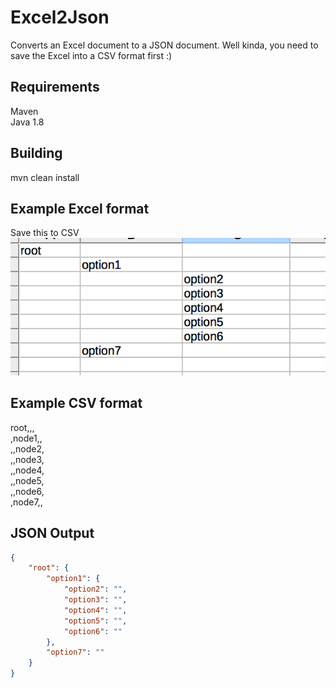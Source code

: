 # Excel2Json
Converts an Excel document to a JSON document. Well kinda, you need to save the Excel into a CSV format first :)

## Requirements
Maven  
Java 1.8  

## Building
mvn clean install

## Example Excel format 
Save this to CSV  
![alt text](https://github.com/akang/Excel2Json/blob/master/excel_image.png)


## Example CSV format
root,,,  
,node1,,  
,,node2,  
,,node3,  
,,node4,  
,,node5,  
,,node6,  
,node7,,  

## JSON Output
```json
{
	"root": {
		"option1": {
			"option2": "",
			"option3": "",
			"option4": "",
			"option5": "",
			"option6": ""
		},
		"option7": ""
	}
}
```




